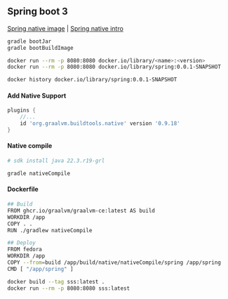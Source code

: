 ## Spring boot 3

[Spring native image](https://docs.spring.io/spring-boot/docs/current/reference/html/native-image.html) |
[Spring native intro](https://www.baeldung.com/spring-native-intro)

```sh
gradle bootJar
gradle bootBuildImage

docker run --rm -p 8080:8080 docker.io/library/<name>:<version>
docker run --rm -p 8080:8080 docker.io/library/spring:0.0.1-SNAPSHOT

docker history docker.io/library/spring:0.0.1-SNAPSHOT
```

#### Add Native Support
```gradle
plugins {
    //...
    id 'org.graalvm.buildtools.native' version '0.9.18'
}
```

#### Native compile
```sh
# sdk install java 22.3.r19-grl

gradle nativeCompile
```

#### Dockerfile
```sh
## Build
FROM ghcr.io/graalvm/graalvm-ce:latest AS build
WORKDIR /app
COPY . .
RUN ./gradlew nativeCompile

## Deploy
FROM fedora
WORKDIR /app
COPY --from=build /app/build/native/nativeCompile/spring /app/spring
CMD [ "/app/spring" ]
```

```sh
docker build --tag sss:latest .
docker run --rm -p 8080:8080 sss:latest
```
